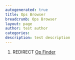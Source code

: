 ```yaml
---
autogenerated: true
title: Ops Browser
breadcrumb: Ops Browser
layout: page
author: test author
categories: 
description: test description
---
```


1.  REDIRECT [Op Finder](Op_Finder "wikilink")
